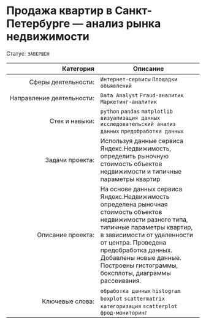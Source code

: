 # Продажа квартир в Санкт-Петербурге — анализ рынка недвижимости 
Статус: `ЗАВЕРШЕН`

| Категория               | Описание |
| --------------------: | ---|
|Сферы&nbsp;деятельности:| `Интернет-сервисы` `Площадки объявлений`|
|Направление&nbsp;деятельности:| `Data Analyst` `Fraud-аналитик` `Маркетинг-аналитик`|
|Стек&nbsp;и&nbsp;навыки:|`python` `pandas` `matplotlib` `визуализация данных` `исследовательский анализ данных` `предобработка данных`|
|Задачи&nbsp;проекта:|Используя данные сервиса Яндекс.Недвижимость, определить рыночную стоимость объектов недвижимости и типичные параметры квартир|
|Описание&nbsp;проекта:|На основе данных сервиса Яндекс.Недвижимость определена рыночная стоимость объектов недвижимости разного типа, типичные параметры квартир, в зависимости от удаленности от центра. Проведена предобработка данных. Добавлены новые данные. Построены гистограммы, боксплоты, диаграммы рассеивания.|
|Ключевые&nbsp;слова:|`обработка данных` `histogram` `boxplot` `scattermatrix` `категоризация` `scatterplot` <br/> `фрод-мониторинг`|

